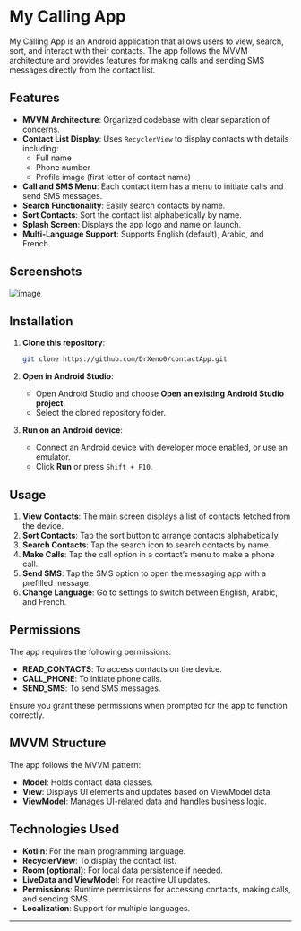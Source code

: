 # My Calling App

My Calling App is an Android application that allows users to view, search, sort, and interact with their contacts. The app follows the MVVM architecture and provides features for making calls and sending SMS messages directly from the contact list.

## Features

- **MVVM Architecture**: Organized codebase with clear separation of concerns.
- **Contact List Display**: Uses `RecyclerView` to display contacts with details including:
  - Full name
  - Phone number
  - Profile image (first letter of contact name)
- **Call and SMS Menu**: Each contact item has a menu to initiate calls and send SMS messages.
- **Search Functionality**: Easily search contacts by name.
- **Sort Contacts**: Sort the contact list alphabetically by name.
- **Splash Screen**: Displays the app logo and name on launch.
- **Multi-Language Support**: Supports English (default), Arabic, and French.

## Screenshots

![image](https://github.com/user-attachments/assets/439fd6c2-05ca-4e35-ada8-3017b826ff09)


## Installation

1. **Clone this repository**:
    ```bash
    git clone https://github.com/DrXeno0/contactApp.git
    ```
2. **Open in Android Studio**:
   - Open Android Studio and choose **Open an existing Android Studio project**.
   - Select the cloned repository folder.

3. **Run on an Android device**:
   - Connect an Android device with developer mode enabled, or use an emulator.
   - Click **Run** or press `Shift + F10`.

## Usage

1. **View Contacts**: The main screen displays a list of contacts fetched from the device.
2. **Sort Contacts**: Tap the sort button to arrange contacts alphabetically.
3. **Search Contacts**: Tap the search icon to search contacts by name.
4. **Make Calls**: Tap the call option in a contact’s menu to make a phone call.
5. **Send SMS**: Tap the SMS option to open the messaging app with a prefilled message.
6. **Change Language**: Go to settings to switch between English, Arabic, and French.

## Permissions

The app requires the following permissions:
- **READ_CONTACTS**: To access contacts on the device.
- **CALL_PHONE**: To initiate phone calls.
- **SEND_SMS**: To send SMS messages.

Ensure you grant these permissions when prompted for the app to function correctly.

## MVVM Structure

The app follows the MVVM pattern:
- **Model**: Holds contact data classes.
- **View**: Displays UI elements and updates based on ViewModel data.
- **ViewModel**: Manages UI-related data and handles business logic.

## Technologies Used

- **Kotlin**: For the main programming language.
- **RecyclerView**: To display the contact list.
- **Room (optional)**: For local data persistence if needed.
- **LiveData and ViewModel**: For reactive UI updates.
- **Permissions**: Runtime permissions for accessing contacts, making calls, and sending SMS.
- **Localization**: Support for multiple languages.


---



